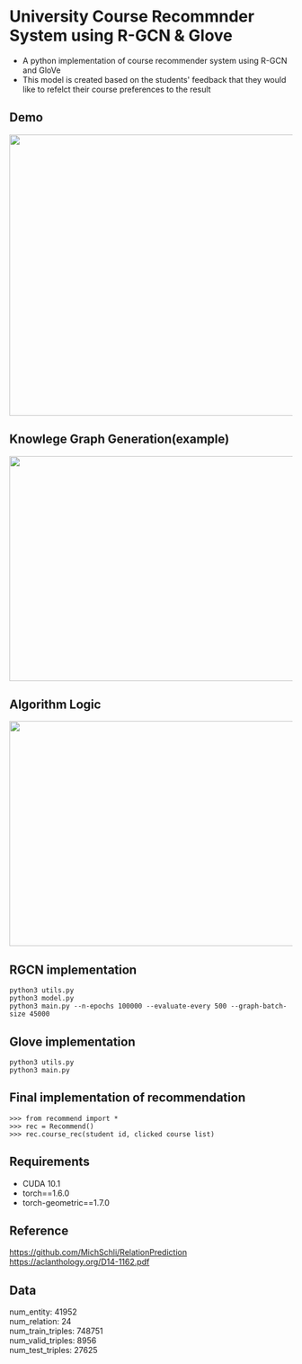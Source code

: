 # University Course Recommnder System using R-GCN & Glove

* A python implementation of course recommender system using R-GCN and GloVe
* This model is created based on the students' feedback that they would like to refelct their course preferences to the result


## Demo
<img src="https://github.com/Jennie1021/RGCN-GLOVE_course_recommender/blob/main/img/AI%EC%84%A0%EB%B0%B0_%EA%B5%90%EC%96%91%EC%B6%94%EC%B2%9C.gif?raw=true" width="650" height="500"/>



## Knowlege Graph Generation(example)
<img src="https://github.com/Jennie1021/RGCN-GLOVE_course_recommender/blob/main/img/KG.png?raw=true" width="650" height="400"/>

## Algorithm Logic
<img src="https://github.com/Jennie1021/RGCN-GLOVE_course_recommender/blob/main/img/RGCN_GloVe_Course_Recommender_Logic.jpg?raw=true" width="650" height="400"/>


## RGCN implementation
```
python3 utils.py
python3 model.py
python3 main.py --n-epochs 100000 --evaluate-every 500 --graph-batch-size 45000
```

## Glove implementation
```
python3 utils.py
python3 main.py
```

## Final implementation of recommendation 
```
>>> from recommend import *
>>> rec = Recommend()
>>> rec.course_rec(student id, clicked course list)
```


## Requirements
* CUDA 10.1
* torch==1.6.0
* torch-geometric==1.7.0

## Reference
https://github.com/MichSchli/RelationPrediction   
https://aclanthology.org/D14-1162.pdf

## Data
num_entity: 41952   
num_relation: 24   
num_train_triples: 748751   
num_valid_triples: 8956   
num_test_triples: 27625   
